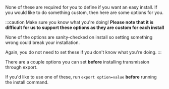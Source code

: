 None of these are required for you to define if you want an easy install. If you would like to do something custom, then here are some options for you.

:::caution Make sure you know what you're doing!
**Please note that it is difficult for us to support these options as they are custom for each install**

None of the options are sanity-checked on install so setting something wrong could break your installation.

Again, you do not need to set these if you don't know what you're doing.
:::

There are a couple options you can set **before** installing transmission through export.

If you'd like to use one of these, run `export option=value` **before** running the install command.
